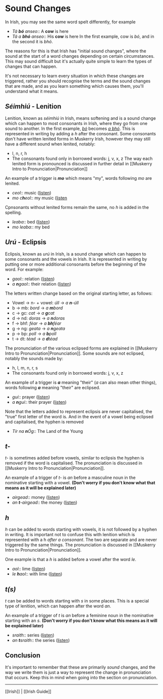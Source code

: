 # Sound Changes
In Irish, you may see the same word spelt differently, for example 
+ *Tá **bó** anseo*:: A **cow** is here
+ *Tá a **bhó** anseo*:: His **cow** is here
In the first example, cow is *bó*, and in the second it is *bhó*.

The reasons for this is that Irish has "initial sound changes", where the sound at the start of a word changes depending on certain circumstances. This may sound difficult but it's actually quite simple to learn the types of changes that can happen.

It's not necessary to learn every situation in which these changes are triggered, rather you should recognise the terms and the sound changes that are made, and as you learn something which causes them, you'll understand what it means.

## *Séimhiú* - Lenition
Lenition, known as *séimhiú* in Irish, means softening and is a sound change which can happen to most consonants in Irish, where they go from one sound to another. In the first example, [*bó*](https://www.teanglann.ie/CanM/b%C3%B3.mp3) becomes [*a bhó*](http://fuaimeanna.ie/sounds/a_bhoo_i2_s2.mp3).
This is represented in writing by adding a *h* after the consonant. 
Some consonants don't have written lenited forms in Muskerry Irish, however they may still have a different sound when lenited, notably:
+ l, n, r, h
+ The consonants found only in borrowed words: j, v, x, z
The way each lenited form is pronounced is discussed in further detail in [[Muskerry Intro to Pronunciation|Pronunciation]]

An example of a trigger is ***mo*** which means "my", words following *mo* are lenited. 
+ *ceol*:: music ([listen](http://fuaimeanna.ie/sounds/mo_cheol_i2_s2.mp3))
+ *mo c**h**eol*:: my music ([listen](http://fuaimeanna.ie/sounds/mo_cheol_i2_s2.mp3)

Cpnsonants without lenited forms remain the same, no *h* is added in the spelling.
+ *leaba*:: bed ([listen](http://fuaimeanna.ie/sounds/leaba_i2_s2.mp3))
+ *mo leaba*:: my bed

## *Urú* - Eclipsis
Eclipsis, known as *urú* in Irish, is a sound change which can happen to some consonants and the vowels in Irish. It is represented in writing by putting one or more additional consonants before the beginning of the word.
For example:
+ *gaol*:: relation ([listen](http://fuaimeanna.ie/sounds/gaol_i2_s2.mp3))
+ *a **n**gaol*:: their relation ([listen](http://fuaimeanna.ie/sounds/a_ngaol_i2_s2.mp3))

The letters written change based on the original starting letter, as follows:
+ Vowel -> n- + vowel: *úll* -> *a **n**-úll*
+ b -> mb: *bord* -> *a **m**bord*
+ c -> gc: *cat* -> *a **g**cat*
+ d -> nd: *doras* -> *a **n**doras*
+ f -> bhf: *féar* -> *a **bh**féar*
+ g -> ng: *geata* -> *a **n**geata*
+ p -> bp: *poll* -> *a **b**poll*
+ t -> dt: *téad* -> *a **d**téad*

The pronunciation of the various eclipsed forms are explained in [[Muskerry Intro to Pronunciation|Pronunciation]]. Some sounds are not eclipsed, notably the sounds made by:
+ h, l, m, n, r, s
+ The consonants found only in borrowed words: j, v, x, z

An example of a trigger is ***a*** meaning "their" (*a* can also mean other things), words following ***a*** meaning "their" are eclipsed.
+ *guí*:: prayer ([listen](http://fuaimeanna.ie/sounds/guii_i2_s2.mp3))
+ *a **n**guí*:: their prayer ([listen](http://fuaimeanna.ie/sounds/a_nguii_i2_s2.mp3))

Note that the letters added to represent eclipsis are never capitalised, the "true" first letter of the word is. And in the event of a vowel being eclipsed and capitalised, the hyphen is removed
+ *Tír na **n**Óg*:: The Land of the Young

## *t-*
*t-* is sometimes added before vowels, similar to eclipsis the hyphen is removed if the word is capitalised. 
The pronunciation is discussed in [[Muskerry Intro to Pronunciation|Pronunciation]]. 

An example of a trigger of *t-* is *an* before a masculine noun in the nominative starting with a vowel. **(Don't worry if you don't know what that means as it will be explained later)** 
+ *airgead*:: money ([listen](http://fuaimeanna.ie/sounds/airgead_i2_s2.mp3))
+ *an **t**-airgead*:: the money ([listen](http://fuaimeanna.ie/sounds/an_t-airgead_i2_s2.mp3))

## *h*
*h* can be added to words starting with vowels, it is not followed by a hyphen in writing. It is important not to confuse this with lenition which is represented with a h *after a consonant*. The two are separate and are never triggered by the same things. The pronunciation is discussed in [[Muskerry Intro to Pronunciation|Pronunciation]].

One example is that a *h* is added before a vowel after the word *le*.
+ *aol*:: lime ([listen](https://www.teanglann.ie/CanM/aol.mp3))
+ *le **h**aol*:: with lime ([listen](http://fuaimeanna.ie/sounds/le_haol_i2_s2.mp3))

## *t(s)*
*t* can be added to words starting with *s* in some places. This is a special type of lenition, which can happen after the word *an*.

An example of a trigger of *t* is *an* before a feminine noun in the nominative starting with an *s*. **(Don't worry if you don't know what this means as it will be explained later)** 
+ *sraith*:: series ([listen](https://www.teanglann.ie/CanM/sraith.mp3))
+ *an **t**sraith*:: the series ([listen](https://voca.ro/1ldbiBNJtCTn))

## Conclusion
It's important to remember that these are primarily *sound* changes, and the way we write them is just a way to represent the change in pronunciation that occurs. Keep this in mind when going into the section on pronunciation.



---
[[Irish]] | [[Irish Guide]]